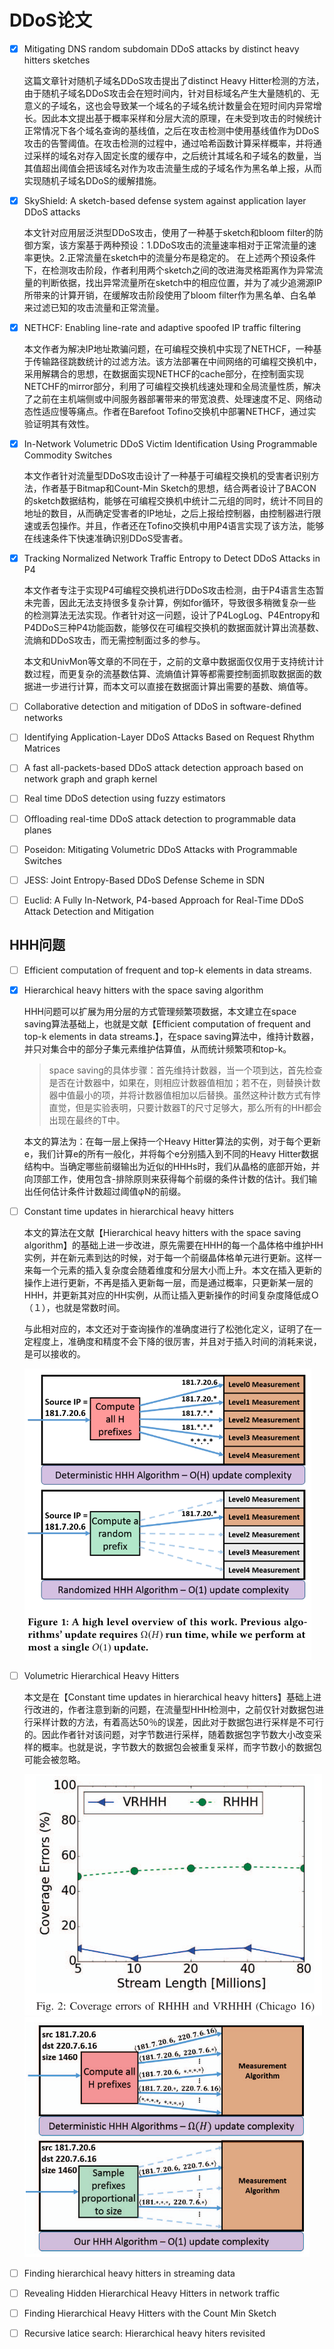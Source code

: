 # DDoS论文

- [x] Mitigating DNS random subdomain DDoS attacks by distinct heavy hitters sketches

  这篇文章针对随机子域名DDoS攻击提出了distinct Heavy Hitter检测的方法，由于随机子域名DDoS攻击会在短时间内，针对目标域名产生大量随机的、无意义的子域名，这也会导致某一个域名的子域名统计数量会在短时间内异常增长。因此本文提出基于概率采样和分层大流的原理，在未受到攻击的时候统计正常情况下各个域名查询的基线值，之后在攻击检测中使用基线值作为DDoS攻击的告警阈值。在攻击检测的过程中，通过哈希函数计算采样概率，并将通过采样的域名对存入固定长度的缓存中，之后统计其域名和子域名的数量，当其值超出阈值会把该域名对作为攻击流量生成的子域名作为黑名单上报，从而实现随机子域名DDoS的缓解措施。

- [x] SkyShield: A sketch-based defense system against application layer DDoS attacks

  本文针对应用层泛洪型DDoS攻击，使用了一种基于sketch和bloom filter的防御方案，该方案基于两种预设：1.DDoS攻击的流量速率相对于正常流量的速率更快。2.正常流量在sketch中的流量分布是稳定的。
  在上述两个预设条件下，在检测攻击阶段，作者利用两个sketch之间的改进海灵格距离作为异常流量的判断依据，找出异常流量所在sketch中的相应位置，并为了减少追溯源IP所带来的计算开销，在缓解攻击阶段使用了bloom filter作为黑名单、白名单来过滤已知的攻击流量和正常流量。

- [x] NETHCF: Enabling line-rate and adaptive spoofed IP traffic filtering

  本文作者为解决IP地址欺骗问题，在可编程交换机中实现了NETHCF，一种基于传输路径跳数统计的过滤方法。该方法部署在中间网络的可编程交换机中，采用解耦合的思想，在数据面实现NETHCF的cache部分，在控制面实现NETCHF的mirror部分，利用了可编程交换机线速处理和全局流量性质，解决了之前在主机端侧或中间服务器部署带来的带宽浪费、处理速度不足、网络动态性适应慢等痛点。作者在Barefoot Tofino交换机中部署NETHCF，通过实验证明其有效性。

- [x] In-Network Volumetric DDoS Victim Identification Using Programmable Commodity Switches

  本文作者针对流量型DDoS攻击设计了一种基于可编程交换机的受害者识别方法，作者基于Bitmap和Count-Min Sketch的思想，结合两者设计了BACON的sketch数据结构，能够在可编程交换机中统计二元组的同时，统计不同目的地址的数目，从而确定受害者的IP地址，之后上报给控制器，由控制器进行限速或丢包操作。并且，作者还在Tofino交换机中用P4语言实现了该方法，能够在线速条件下快速准确识别DDoS受害者。

- [x] Tracking Normalized Network Traffic Entropy to Detect DDoS Attacks in P4

  本文作者专注于实现P4可编程交换机进行DDoS攻击检测，由于P4语言生态暂未完善，因此无法支持很多复杂计算，例如for循环，导致很多稍微复杂一些的检测算法无法实现。作者针对这一问题，设计了P4LogLog、P4Entropy和P4DDoS三种P4功能函数，能够仅在可编程交换机的数据面就计算出流基数、流熵和DDoS攻击，而无需控制面过多的参与。

  本文和UnivMon等文章的不同在于，之前的文章中数据面仅仅用于支持统计计数过程，而更复杂的流基数估算、流熵值计算等都需要控制面抓取数据面的数据进一步进行计算，而本文可以直接在数据面计算出需要的基数、熵值等。

- [ ] Collaborative detection and mitigation of DDoS in software-defined networks

- [ ] Identifying Application-Layer DDoS Attacks Based on Request Rhythm Matrices

- [ ] A fast all-packets-based DDoS attack detection approach based on network graph and graph kernel

- [ ] Real time DDoS detection using fuzzy estimators

- [ ] Offloading real-time DDoS attack detection to programmable data planes

- [ ] Poseidon: Mitigating Volumetric DDoS Attacks with Programmable Switches

- [ ] JESS: Joint Entropy-Based DDoS Defense Scheme in SDN

- [ ] Euclid: A Fully In-Network, P4-based Approach for Real-Time DDoS Attack Detection and Mitigation





## HHH问题

- [ ] Efficient computation of frequent and top-k elements in data streams.

- [x] Hierarchical heavy hitters with the space saving algorithm

  HHH问题可以扩展为用分层的方式管理频繁项数据，本文建立在space saving算法基础上，也就是文献【Efficient computation of frequent and top-k elements in data streams.】，在space saving算法中，维持计数器，并只对集合中的部分子集元素维护估算值，从而统计频繁项和top-k。

  > space saving的具体步骤：首先维持计数器，当一个项到达，首先检查是否在计数器中，如果在，则相应计数器值相加；若不在，则替换计数器中值最小的项，并将计数器值相加以后替换。虽然这种计数方式有悖直觉，但是实验表明，只要计数器T的尺寸足够大，那么所有的HH都会出现在最终的T中。

  本文的算法为：在每一层上保持一个Heavy Hitter算法的实例，对于每个更新e，我们计算e的所有一般化，并将每个e分别插入到不同的Heavy Hitter数据结构中。当确定哪些前缀输出为近似的HHHs时，我们从晶格的底部开始，并向顶部工作，使用包含-排除原则来获得每个前缀的条件计数的估计。我们输出任何估计条件计数超过阈值φN的前缀。

- [ ] Constant time updates in hierarchical heavy hitters

  本文的算法在文献【Hierarchical heavy hitters with the space saving algorithm】的基础上进一步改进，原先需要在HHH的每一个晶体格中维护HH实例，并在新元素到达的时候，对于每一个前缀晶体格单元进行更新。这样一来每一个元素的插入复杂度会随着维度和分层大小而上升。本文在插入更新的操作上进行更新，不再是插入更新每一层，而是通过概率，只更新某一层的HHH，并更新其对应的HH实例，从而让插入更新操作的时间复杂度降低成Ｏ（１），也就是常数时间。

  与此相对应的，本文还对于查询操作的准确度进行了松弛化定义，证明了在一定程度上，准确度和精度不会下降的很厉害，并且对于插入时间的消耗来说，是可以接收的。

  <img src=".\image\Constant update time in HHH-1.PNG" alt="Constant update time in HHH-1" style="zoom:60%;" />

- [ ] Volumetric Hierarchical Heavy Hitters

  本文是在【Constant time updates in hierarchical heavy hitters】基础上进行改进的，作者注意到新的问题，在流量型HHH检测中，之前仅针对数据包进行采样计数的方法，有着高达50％的误差，因此对于数据包进行采样是不可行的。因此作者针对该问题，对字节数进行采样，随着数据包字节数大小改变采样的概率。也就是说，字节数大的数据包会被重复采样，而字节数小的数据包可能会被忽略。

  <img src=".\image\VRHHH-2.PNG" alt="VRHHH-2" style="zoom:60%;" />

  <img src=".\image\VRHHH-1.PNG" alt="VRHHH-1" style="zoom:60%;" />

- [ ] Finding hierarchical heavy hitters in streaming data

- [ ] Revealing Hidden Hierarchical Heavy Hitters in network traffic

- [ ] Finding Hierarchical Heavy Hitters with the Count Min Sketch

- [ ] Recursive latice search: Hierarchical heavy hiters revisited









